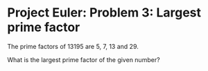 # Project Euler: Problem 3: Largest prime factor

The prime factors of 13195 are 5, 7, 13 and 29.

What is the largest prime factor of the given number?
